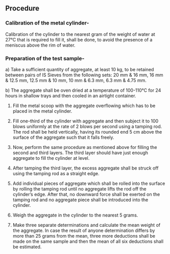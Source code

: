 ## Procedure

### Calibration of the metal cylinder- 

Calibration of the cylinder to the nearest gram of the weight of water at 27°C that is required to fill it, shall be done, to avoid the presence of a meniscus above the rim of  water.  

### Preparation of the test sample-   

a) Take a sufficient quantity of aggregate, at least 10 kg, to be retained between pairs of IS Sieves from the following sets: 20 mm & 16 mm, 16 mm & 12.5 mm, 12.5 mm & 10 mm, 10 mm & 6.3 mm, 6.3 mm & 4.75 mm.  

b) The aggregate shall be oven dried at a temperature of 100-110°C for 24 hours in shallow trays and then cooled in an airtight container.  

1. Fill the metal scoop with the aggregate overflowing which has to be placed in the metal cylinder.  

2. Fill one-third of the cylinder with aggregate and then subject it to 100 blows uniformly at the rate of 2 blows per second using a tamping rod. The rod shall be held vertically, having its rounded end 5 cm above the surface of the aggregate such that it falls freely.  

3. Now, perform the same procedure as mentioned above for filling the second and third layers. The third layer should have just enough aggregate to fill the cylinder at level.  

4. After tamping the third layer, the excess aggregate shall be struck off using the tamping rod as a straight edge.  

5. Add individual pieces of aggregate which shall be rolled into the surface by rolling the tamping rod until no aggregate lifts the rod off the cylinder’s edge. After that, no downward force shall be exerted on the tamping rod and no aggregate piece shall be introduced into the cylinder.  

6. Weigh the aggregate in the cylinder to the nearest 5 grams.  

7. Make three separate determinations and calculate the mean weight of the aggregate. In case the result of anyone determination differs by more than 25 grams from the mean, three more deductions shall be made on the same sample and then the mean of all six deductions shall be estimated. 
